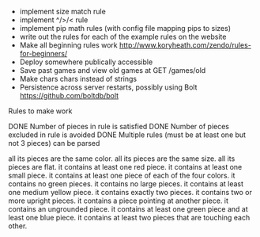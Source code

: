 - implement size match rule
- implement ^/>/< rule
- implement pip math rules (with config file mapping pips to sizes)
- write out the rules for each of the example rules on the website
- Make all beginning rules work http://www.koryheath.com/zendo/rules-for-beginners/
- Deploy somewhere publically accessible
- Save past games and view old games at GET /games/old
- Make chars chars instead of strings
- Persistence across server restarts, possibly using Bolt https://github.com/boltdb/bolt

Rules to make work

DONE Number of pieces in rule is satisfied
DONE Number of pieces excluded in rule is avoided
DONE Multiple rules (must be at least one but not 3 pieces) can be parsed

all its pieces are the same color.
all its pieces are the same size.
all its pieces are flat.
it contains at least one red piece.
it contains at least one small piece.
it contains at least one piece of each of the four colors.
it contains no green pieces.
it contains no large pieces.
it contains at least one medium yellow piece.
it contains exactly two pieces.
it contains two or more upright pieces.
it contains a piece pointing at another piece.
it contains an ungrounded piece.
it contains at least one green piece and at least one blue piece.
it contains at least two pieces that are touching each other.
